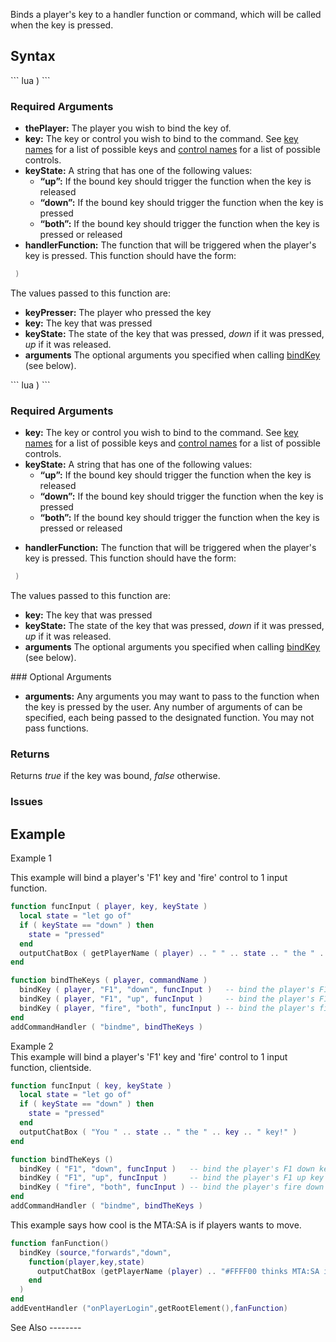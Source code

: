 Binds a player's key to a handler function or command, which will be called when the key is pressed.

Syntax
------

<section name="Server - Syntax 1" class="server" show="true">
``` lua
 )
```

### Required Arguments

-   **thePlayer:** The player you wish to bind the key of.
-   **key:** The key or control you wish to bind to the command. See [key names](/docs/key_names.md "wikilink") for a list of possible keys and [control names](/control_names.md "wikilink") for a list of possible controls.
-   **keyState:** A string that has one of the following values:
    -   **“up”:** If the bound key should trigger the function when the key is released
    -   **“down”:** If the bound key should trigger the function when the key is pressed
    -   **“both”:** If the bound key should trigger the function when the key is pressed or released
-   **handlerFunction:** The function that will be triggered when the player's key is pressed. This function should have the form:

  
``` lua
 )
```

The values passed to this function are:

-   **keyPresser:** The player who pressed the key
-   **key:** The key that was pressed
-   **keyState:** The state of the key that was pressed, *down* if it was pressed, *up* if it was released.
-   **arguments** The optional arguments you specified when calling [bindKey](/docs/bindkey.md "wikilink") (see below).

</section>
<section name="Client - Syntax 1" class="client" show="true">
``` lua
 ) 
```

### Required Arguments

-   **key:** The key or control you wish to bind to the command. See [key names](/docs/key_names.md "wikilink") for a list of possible keys and [control names](/control_names.md "wikilink") for a list of possible controls.
-   **keyState:** A string that has one of the following values:
    -   **“up”:** If the bound key should trigger the function when the key is released
    -   **“down”:** If the bound key should trigger the function when the key is pressed
    -   **“both”:** If the bound key should trigger the function when the key is pressed or released

<!-- -->

-   **handlerFunction:** The function that will be triggered when the player's key is pressed. This function should have the form:

  
``` lua
 )
```

The values passed to this function are:

-   **key:** The key that was pressed
-   **keyState:** The state of the key that was pressed, *down* if it was pressed, *up* if it was released.
-   **arguments** The optional arguments you specified when calling [bindKey](/docs/bindkey.md "wikilink") (see below).

</section>
### Optional Arguments

-   **arguments:** Any arguments you may want to pass to the function when the key is pressed by the user. Any number of arguments of can be specified, each being passed to the designated function. You may not pass functions.

### Returns

Returns *true* if the key was bound, *false* otherwise.

### Issues

Example
-------

Example 1

<section name="Server" class="server" show="true">
This example will bind a player's 'F1' key and 'fire' control to 1 input function.

``` lua
function funcInput ( player, key, keyState )
  local state = "let go of"
  if ( keyState == "down" ) then
    state = "pressed"
  end
  outputChatBox ( getPlayerName ( player) .. " " .. state .. " the " .. key .. " key!" )
end

function bindTheKeys ( player, commandName )
  bindKey ( player, "F1", "down", funcInput )   -- bind the player's F1 down key
  bindKey ( player, "F1", "up", funcInput )     -- bind the player's F1 up key
  bindKey ( player, "fire", "both", funcInput ) -- bind the player's fire down and up control
end
addCommandHandler ( "bindme", bindTheKeys )
```

</section>
Example 2

<section name="Client" class="client" show="true">
This example will bind a player's 'F1' key and 'fire' control to 1 input function, clientside.

``` lua
function funcInput ( key, keyState )
  local state = "let go of"
  if ( keyState == "down" ) then
    state = "pressed"
  end
  outputChatBox ( "You " .. state .. " the " .. key .. " key!" )
end

function bindTheKeys ()
  bindKey ( "F1", "down", funcInput )   -- bind the player's F1 down key
  bindKey ( "F1", "up", funcInput )     -- bind the player's F1 up key
  bindKey ( "fire", "both", funcInput ) -- bind the player's fire down and up control
end
addCommandHandler ( "bindme", bindTheKeys )
```

</section>
<section name="Server" class="server" show="true">
This example says how cool is the MTA:SA is if players wants to move.

``` lua
function fanFunction()
  bindKey (source,"forwards","down",
    function(player,key,state)
      outputChatBox (getPlayerName (player) .. "#FFFF00 thinks MTA:SA is so cool.",getRootElement(),255,255,0,true)
    end
  )
end
addEventHandler ("onPlayerLogin",getRootElement(),fanFunction)
```

</section>
See Also
--------
